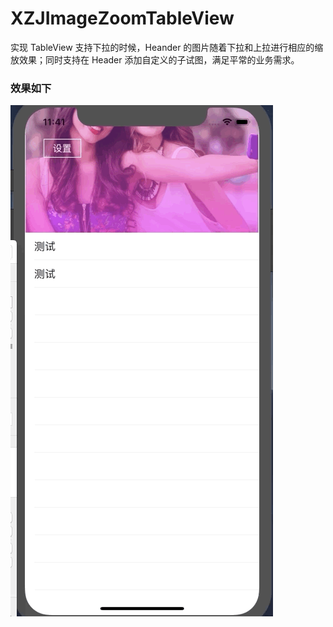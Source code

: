 # XZJImageZoomTableView
实现 TableView 支持下拉的时候，Heander 的图片随着下拉和上拉进行相应的缩放效果；同时支持在 Header 添加自定义的子试图，满足平常的业务需求。

### 效果如下

![示例](https://github.com/BearyXiong/XZJImageZoomTableView/blob/master/eg.gif)
